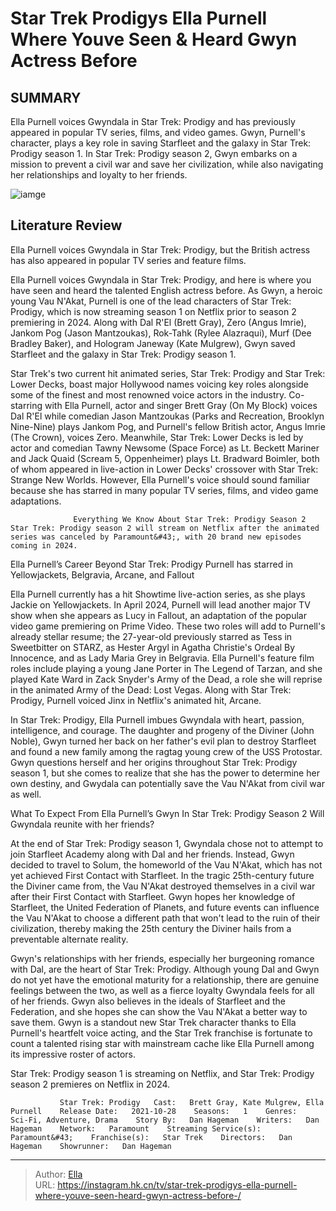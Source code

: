 # Star Trek Prodigys Ella Purnell Where Youve Seen &amp; Heard Gwyn Actress Before 


## SUMMARY 



  Ella Purnell voices Gwyndala in Star Trek: Prodigy and has previously appeared in popular TV series, films, and video games.   Gwyn, Purnell&#39;s character, plays a key role in saving Starfleet and the galaxy in Star Trek: Prodigy season 1.   In Star Trek: Prodigy season 2, Gwyn embarks on a mission to prevent a civil war and save her civilization, while also navigating her relationships and loyalty to her friends.  

![iamge](https://static1.srcdn.com/wordpress/wp-content/uploads/2024/01/star-trek-prodigy-ella-purnell-gwyn-explained.jpg)

## Literature Review
Ella Purnell voices Gwyndala in Star Trek: Prodigy, but the British actress has also appeared in popular TV series and feature films. 




Ella Purnell voices Gwyndala in Star Trek: Prodigy, and here is where you have seen and heard the talented English actress before. As Gwyn, a heroic young Vau N&#39;Akat, Purnell is one of the lead characters of Star Trek: Prodigy, which is now streaming season 1 on Netflix prior to season 2 premiering in 2024. Along with Dal R&#39;El (Brett Gray), Zero (Angus Imrie), Jankom Pog (Jason Mantzoukas), Rok-Tahk (Rylee Alazraqui), Murf (Dee Bradley Baker), and Hologram Janeway (Kate Mulgrew), Gwyn saved Starfleet and the galaxy in Star Trek: Prodigy season 1.




Star Trek&#39;s two current hit animated series, Star Trek: Prodigy and Star Trek: Lower Decks, boast major Hollywood names voicing key roles alongside some of the finest and most renowned voice actors in the industry. Co-starring with Ella Purnell, actor and singer Brett Gray (On My Block) voices Dal R&#39;El while comedian Jason Mantzoukas (Parks and Recreation, Brooklyn Nine-Nine) plays Jankom Pog, and Purnell&#39;s fellow British actor, Angus Imrie (The Crown), voices Zero. Meanwhile, Star Trek: Lower Decks is led by actor and comedian Tawny Newsome (Space Force) as Lt. Beckett Mariner and Jack Quaid (Scream 5, Oppenheimer) plays Lt. Bradward Boimler, both of whom appeared in live-action in Lower Decks&#39; crossover with Star Trek: Strange New Worlds. However, Ella Purnell&#39;s voice should sound familiar because she has starred in many popular TV series, films, and video game adaptations.

                  Everything We Know About Star Trek: Prodigy Season 2   Star Trek: Prodigy season 2 will stream on Netflix after the animated series was canceled by Paramount&#43;, with 20 brand new episodes coming in 2024.    





 Ella Purnell’s Career Beyond Star Trek: Prodigy 
Purnell has starred in Yellowjackets, Belgravia, Arcane, and Fallout
         

Ella Purnell currently has a hit Showtime live-action series, as she plays Jackie on Yellowjackets. In April 2024, Purnell will lead another major TV show when she appears as Lucy in Fallout, an adaptation of the popular video game premiering on Prime Video. These two roles will add to Purnell&#39;s already stellar resume; the 27-year-old previously starred as Tess in Sweetbitter on STARZ, as Hester Argyl in Agatha Christie&#39;s Ordeal By Innocence, and as Lady Maria Grey in Belgravia. Ella Purnell&#39;s feature film roles include playing a young Jane Porter in The Legend of Tarzan, and she played Kate Ward in Zack Snyder&#39;s Army of the Dead, a role she will reprise in the animated Army of the Dead: Lost Vegas. Along with Star Trek: Prodigy, Purnell voiced Jinx in Netflix&#39;s animated hit, Arcane.




In Star Trek: Prodigy, Ella Purnell imbues Gwyndala with heart, passion, intelligence, and courage. The daughter and progeny of the Diviner (John Noble), Gwyn turned her back on her father&#39;s evil plan to destroy Starfleet and found a new family among the ragtag young crew of the USS Protostar. Gwyn questions herself and her origins throughout Star Trek: Prodigy season 1, but she comes to realize that she has the power to determine her own destiny, and Gwydala can potentially save the Vau N&#39;Akat from civil war as well.



 What To Expect From Ella Purnell’s Gwyn In Star Trek: Prodigy Season 2 
Will Gwyndala reunite with her friends?
         

At the end of Star Trek: Prodigy season 1, Gwyndala chose not to attempt to join Starfleet Academy along with Dal and her friends. Instead, Gwyn decided to travel to Solum, the homeworld of the Vau N&#39;Akat, which has not yet achieved First Contact with Starfleet. In the tragic 25th-century future the Diviner came from, the Vau N&#39;Akat destroyed themselves in a civil war after their First Contact with Starfleet. Gwyn hopes her knowledge of Starfleet, the United Federation of Planets, and future events can influence the Vau N&#39;Akat to choose a different path that won&#39;t lead to the ruin of their civilization, thereby making the 25th century the Diviner hails from a preventable alternate reality.




Gwyn&#39;s relationships with her friends, especially her burgeoning romance with Dal, are the heart of Star Trek: Prodigy. Although young Dal and Gwyn do not yet have the emotional maturity for a relationship, there are genuine feelings between the two, as well as a fierce loyalty Gwyndala feels for all of her friends. Gwyn also believes in the ideals of Starfleet and the Federation, and she hopes she can show the Vau N&#39;Akat a better way to save them. Gwyn is a standout new Star Trek character thanks to Ella Purnell&#39;s heartfelt voice acting, and the Star Trek franchise is fortunate to count a talented rising star with mainstream cache like Ella Purnell among its impressive roster of actors.



Star Trek: Prodigy season 1 is streaming on Netflix, and Star Trek: Prodigy season 2 premieres on Netflix in 2024.




               Star Trek: Prodigy   Cast:   Brett Gray, Kate Mulgrew, Ella Purnell    Release Date:   2021-10-28    Seasons:   1    Genres:    Sci-Fi, Adventure, Drama    Story By:   Dan Hageman    Writers:   Dan Hageman    Network:   Paramount    Streaming Service(s):   Paramount&#43;    Franchise(s):   Star Trek    Directors:   Dan Hageman    Showrunner:   Dan Hageman      

---

> Author: [Ella](https://instagram.hk.cn/)  
> URL: https://instagram.hk.cn/tv/star-trek-prodigys-ella-purnell-where-youve-seen-heard-gwyn-actress-before-/  

